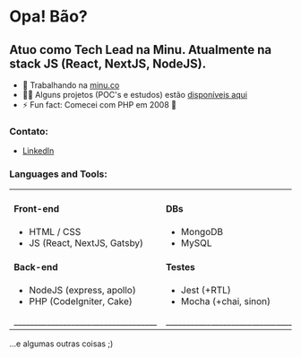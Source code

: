 <h1>Opa! Bão?</h1>
<h2>Atuo como Tech Lead na Minu. Atualmente na stack JS (React, NextJS, NodeJS).</h2>

- 🔭 Trabalhando na [minu.co](https://github.com/Minutrade)
- 👨‍💻 Alguns projetos (POC's e estudos) estão [disponíveis aqui](https://github.com/tiagocarmo?tab=repositories)
- ⚡ Fun fact: Comecei com PHP em 2008 🤪

<h3 align="left">Contato:</h3>
<ul>
  <li><a href="https://linkedin.com/in/tiagoscarmo" target="blank">LinkedIn</a></li>
</ul>

<h3 align="left">Languages and Tools:</h3>

<table border=0 width=100%>
  <tr>
    <td width=50% valign=top>
      <h4>Front-end</h4>
      <ul>
        <li>HTML / CSS</li>
        <li>JS (React, NextJS, Gatsby)</li>
      </ul>
      <h4>Back-end</h4>
      <ul>
        <li>NodeJS (express, apollo)</li>
        <li>PHP (CodeIgniter, Cake)</li>
      </ul>
      ___________________________________
    </td>
    <td width=50% valign=top>
      <h4>DBs</h4>
      <ul>
        <li>MongoDB</li>
        <li>MySQL</li>
      </ul>
      <h4>Testes</h4>
      <ul>
        <li>Jest (+RTL)</li>
        <li>Mocha (+chai, sinon)</li>
      </ul>
      ___________________________________
    </td>
  </tr>
</table>

...e algumas outras coisas ;)
